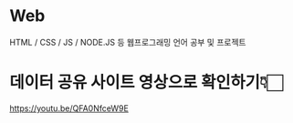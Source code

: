 # Web
HTML / CSS / JS / NODE.JS 등 웹프로그래밍 언어 공부 및 프로젝트 

# 데이터 공유 사이트 영상으로 확인하기👇🏻
https://youtu.be/QFA0NfceW9E

